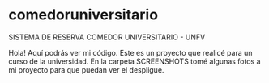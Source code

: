 # comedoruniversitario
SISTEMA DE RESERVA COMEDOR UNIVERSITARIO - UNFV

Hola!
Aquí podrás ver mi código.
Este es un proyecto que realicé para un curso de la universidad.
En la carpeta SCREENSHOTS tomé algunas fotos a mi proyecto para que puedan ver el despligue.
